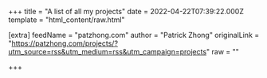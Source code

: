
+++
title = "A list of all my projects"
date = 2022-04-22T07:39:22.000Z
template = "html_content/raw.html"

[extra]
feedName = "patzhong.com"
author = "Patrick Zhong"
originalLink = "https://patzhong.com/projects/?utm_source=rss&utm_medium=rss&utm_campaign=projects"
raw = ""

+++

